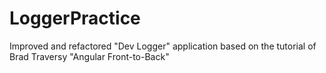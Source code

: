 # LoggerPractice

Improved and refactored  "Dev Logger" application based on the tutorial of Brad Traversy "Angular Front-to-Back" 




